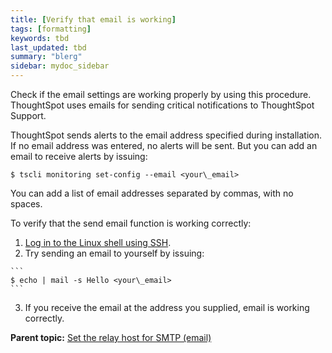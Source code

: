 ```yaml
---
title: [Verify that email is working]
tags: [formatting]
keywords: tbd
last_updated: tbd
summary: "blerg"
sidebar: mydoc_sidebar
---
```

Check if the email settings are working properly by using this procedure. ThoughtSpot uses emails for sending critical notifications to ThoughtSpot Support.

ThoughtSpot sends alerts to the email address specified during installation. If no email address was entered, no alerts will be sent. But you can add an email to receive alerts by issuing:

```
$ tscli monitoring set-config --email <your\_email>
```

You can add a list of email addresses separated by commas, with no spaces.

To verify that the send email function is working correctly:

1.   [Log in to the Linux shell using SSH](login_console.html#).
2.   Try sending an email to yourself by issuing:

    ```
    $ echo | mail -s Hello <your\_email>
    ```

3.   If you receive the email at the address you supplied, email is working correctly.

**Parent topic:** [Set the relay host for SMTP (email)](../../admin/setup/set_up_relay_host.html)
